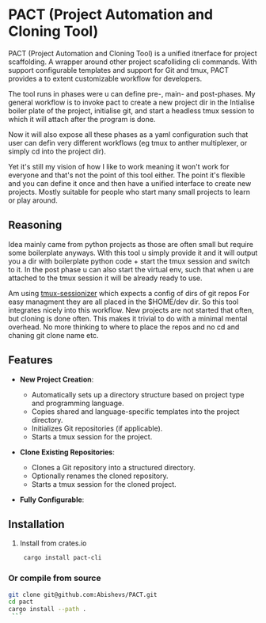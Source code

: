 # PACT (Project Automation and Cloning Tool)

PACT (Project Automation and Cloning Tool) is a unified itnerface for
project scaffolding. A wrapper around other project scafolliding cli commands.
With support configurable templates and support for Git and tmux,
PACT provides a to extent customizable workflow for developers.

The tool runs in phases were u can define pre-, main- and post-phases.
My general workflow is to invoke pact to create a new project dir in the
Intialise boiler plate of the project, initialise git, and start a headless
tmux session to which it will attach after the program is done.

Now it will also expose all these phases as a yaml configuration such that user
can defin very different workflows (eg tmux to anther multiplexer, or simply cd
into the project dir).

Yet it's still my vision of how I like to work meaning it won't work for
everyone and that's not the point of this tool either. The point it's flexible 
and you can define it once and then have a unified interface to create new
projects. Mostly suitable for people who start many small projects to learn or
play around.

## Reasoning
Idea mainly came from python projects as those are often small but require some
boilerplate anyways. With this tool u simply provide it and it will output you
a dir with boilerplate python code + start the tmux session and switch to it.
In the post phase u can also start the virtual env, such that when u are
attached to the tmux session it will be already ready to use.

Am using [tmux-sessionizer](https://crates.io/crates/tmux-sessionizer) which expects a config of dirs of git repos
For easy managment they are all placed in the $HOME/dev dir. So this tool
integrates nicely into this workflow. New projects are not started that often,
but cloning is done often. This makes it trivial to do with a minimal mental
overhead. No more thinking to where to place the repos and no cd and chaning
git clone name etc.

## Features

- **New Project Creation**:
  - Automatically sets up a directory structure based on project type and
    programming language.
  - Copies shared and language-specific templates into the project directory.
  - Initializes Git repositories (if applicable).
  - Starts a tmux session for the project.

- **Clone Existing Repositories**:
  - Clones a Git repository into a structured directory.
  - Optionally renames the cloned repository.
  - Starts a tmux session for the cloned project.

- **Fully Configurable**:


## Installation
1. Install from crates.io
   ```bash
    cargo install pact-cli
    ```

### Or compile from source
   ```bash
   git clone git@github.com:Abishevs/PACT.git
   cd pact
   cargo install --path .
    ```

